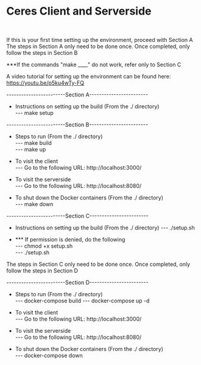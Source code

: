 <h1>Ceres Client and Serverside</h1> <br>

If this is your first time setting up the environment, proceed with Section A<br>
The steps in Section A only need to be done once. Once completed, only follow the steps in Section B<br>

***If the commands "make ____" do not work, refer only to Section C<br>

A video tutorial for setting up the environment can be found here: https://youtu.be/p5ku4wTy-FQ <br>

------------------------Section A------------------------<br>

- Instructions on setting up the build (From the ./ directory)<br>
  --- make setup<br>

------------------------Section B------------------------<br>

- Steps to run (From the ./ directory) <br>
  --- make build<br>
  --- make up<br>

- To visit the client <br>
  --- Go to the following URL: http://localhost:3000/<br>

- To visit the serverside <br>
  --- Go to the following URL: http://localhost:8080/<br>

- To shut down the Docker containers (From the ./ directory)<br>
  --- make down<br>

------------------------Section C------------------------<br>

- Instructions on setting up the build (From the ./ directory)
  --- ./setup.sh<br>

- *** If permission is denied, do the following<br>
  --- chmod +x setup.sh<br>
  --- ./setup.sh<br>

The steps in Section C only need to be done once. Once completed, only follow the steps in Section D<br>

------------------------Section D------------------------<br>

- Steps to run (From the ./ directory) <br>
  --- docker-compose build
  --- docker-compose up -d

- To visit the client <br>
  --- Go to the following URL: http://localhost:3000/<br>

- To visit the serverside <br>
  --- Go to the following URL: http://localhost:8080/<br>

- To shut down the Docker containers (From the ./ directory)<br>
  --- docker-compose down<br>
